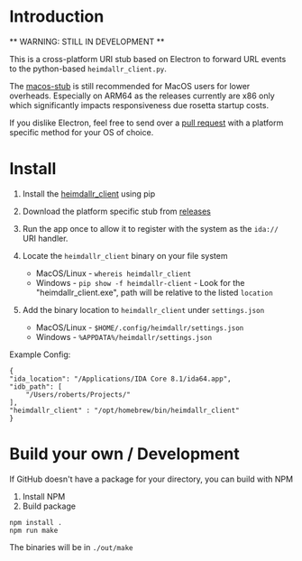 # Introduction
** WARNING: STILL IN DEVELOPMENT **

This is a cross-platform URI stub based on Electron to forward URL events to the python-based `heimdallr_client.py`.

The [macos-stub](../macos-stub/README.md) is still recommended for MacOS users for lower overheads. Especially on ARM64 as the releases currently are x86 only which significantly impacts responsiveness due rosetta startup costs. 

If you dislike Electron, feel free to send over a [pull request](https://github.com/interruptlabs/heimdallr-client/pulls) with a platform specific method for your OS of choice.


# Install
1. Install the [heimdallr_client](../README.md) using pip
2. Download the platform specific stub from [releases](https://github.com/interruptlabs/heimdallr-client/releases)
3. Run the app once to allow it to register with the system as the `ida://` URI handler.
4. Locate the `heimdallr_client` binary on your file system
    - MacOS/Linux - `whereis heimdallr_client`
    - Windows - `pip show -f heimdallr-client` - Look for the "heimdallr_client.exe", path will be relative to the listed `location`

5. Add the binary location to `heimdallr_client` under `settings.json`
    - MacOS/Linux - `$HOME/.config/heimdallr/settings.json`
    - Windows - `%APPDATA%/heimdallr/settings.json`

Example Config:
```
{
"ida_location": "/Applications/IDA Core 8.1/ida64.app",
"idb_path": [
    "/Users/roberts/Projects/"
],
"heimdallr_client" : "/opt/homebrew/bin/heimdallr_client"
}
```

# Build your own / Development
If GitHub doesn't have a package for your directory, you can build with NPM

1. Install NPM
2. Build package
```
npm install .
npm run make
```
The binaries will be in `./out/make`